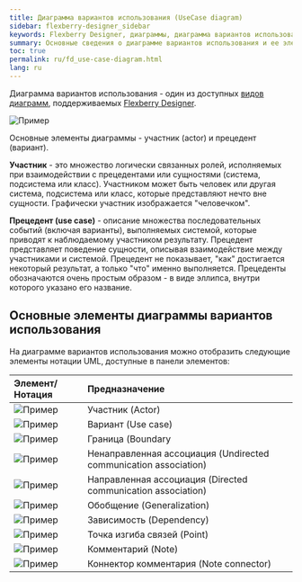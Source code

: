 ```yaml
---
title: Диаграмма вариантов использования (UseCase diagram)
sidebar: flexberry-designer_sidebar
keywords: Flexberry Designer, диаграммы, диаграмма вариантов использования, участник, актор, прецедент
summary: Основные сведения о диаграмме вариантов использования и ее элементах
toc: true
permalink: ru/fd_use-case-diagram.html
lang: ru
---
```


Диаграмма вариантов использования - один из доступных [видов диаграмм](fd_editing-diagram.html), поддерживаемых [Flexberry Designer](fd_flexberry-designer.html).

![Пример](/images/pages/products/flexberry-designer/diagram/use-case-diagram.png)

Основные элементы диаграммы - участник (actor) и прецедент (вариант).

**Участник** - это множество логически связанных ролей, исполняемых при взаимодействии с прецедентами или сущностями (система, подсистема или класс). Участником может быть человек или другая система, подсистема или класс, которые представляют нечто вне сущности. Графически участник изображается "человечком".

**Прецедент (use case)** - описание множества последовательных событий (включая варианты), выполняемых системой, которые приводят к наблюдаемому участником результату. Прецедент представляет поведение сущности, описывая взаимодействие между участниками и системой. Прецедент не показывает, "как" достигается некоторый результат, а только "что" именно выполняется. Прецеденты обозначаются очень простым образом - в виде эллипса, внутри которого указано его название.

## Основные элементы диаграммы вариантов использования

На диаграмме вариантов использования можно отобразить следующие элементы нотации UML, доступные в панели элементов:

Элемент/Нотация | Предназначение
:---------------------|:-----------------------------------------------------
![Пример](/images/pages/products/flexberry-designer/diagram/actor.jpg) | Участник (Actor)
![Пример](/images/pages/products/flexberry-designer/diagram/usecase.jpg) | Вариант (Use case)
![Пример](/images/pages/products/flexberry-designer/diagram/boundary.jpg) | Граница (Boundary
![Пример](/images/pages/products/flexberry-designer/diagram/assoc.jpg) | Ненаправленная ассоциация (Undirected communication association)
![Пример](/images/pages/products/flexberry-designer/diagram/dircomm.jpg) | Направленная ассоциация (Directed communication association)
![Пример](/images/pages/products/flexberry-designer/diagram/inheritance.jpg) | Обобщение (Generalization)
![Пример](/images/pages/products/flexberry-designer/diagram/objectflow.jpg) | Зависимость (Dependency)
![Пример](/images/pages/products/flexberry-designer/diagram/corner.jpg) | Точка изгиба связей (Point)
![Пример](/images/pages/products/flexberry-designer/diagram/note.jpg) | Комментарий (Note)
![Пример](/images/pages/products/flexberry-designer/diagram/noteconn.jpg) | Коннектор комментария (Note connector)
